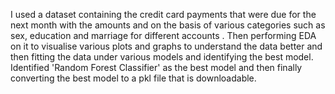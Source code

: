I used a dataset containing the credit card payments that were due for the next month with the amounts and on the basis of various categories such as sex, education and marriage for different accounts . Then performing EDA on it to visualise various plots and graphs to understand the data better and then fitting the data under various models and identifying the best model. Identified 'Random Forest Classifier' as the best model and then finally converting the best model to a pkl file that is downloadable.
